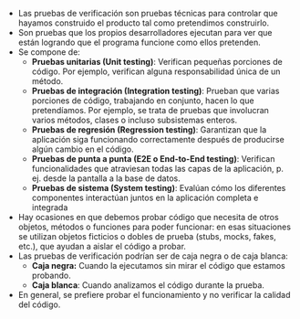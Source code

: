 - Las pruebas de verificación son pruebas técnicas para  controlar que hayamos construido el producto tal como pretendimos construirlo. 
- Son pruebas que los propios desarrolladores ejecutan para ver que están logrando que el programa funcione como ellos pretenden.
- Se compone de:
	- **Pruebas unitarias (Unit testing)**: Verifican pequeñas porciones de código. Por ejemplo, verifican alguna responsabilidad única de un método.
	- **Pruebas de integración (Integration testing)**: Prueban que varias porciones de código, trabajando en conjunto, hacen lo que pretendíamos. Por ejemplo, se trata de pruebas que involucran varios métodos, clases o incluso subsistemas enteros.
	- **Pruebas de regresión (Regression testing)**: Garantizan que la aplicación siga funcionando correctamente después de producirse algún cambio en el código.
	- **Pruebas de punta a punta (E2E o End-to-End testing)**: Verifican funcionalidades que atraviesan todas las capas de la aplicación, p. ej. desde la pantalla a la base de datos.
	- **Pruebas de sistema (System testing)**: Evalúan cómo los diferentes componentes interactúan juntos en la aplicación completa e integrada
- Hay ocasiones en que debemos probar código que necesita de otros objetos, métodos o funciones para poder funcionar: en esas situaciones se utilizan objetos ficticios o dobles de prueba (stubs, mocks, fakes, etc.), que ayudan a aislar el código a probar. 
- Las pruebas de verificación podrían ser de caja negra o de caja blanca:
	- **Caja negra:** Cuando la ejecutamos sin mirar el código que estamos probando. 
	- **Caja blanca**: Cuando analizamos el código durante la prueba.
- En general, se prefiere probar el funcionamiento y no verificar la calidad del código.